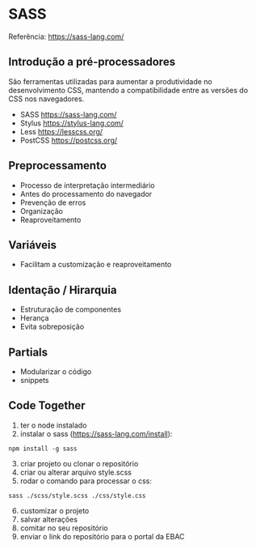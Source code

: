 # SASS
Referência: https://sass-lang.com/

## Introdução a pré-processadores
São ferramentas utilizadas para aumentar a produtividade no desenvolvimento CSS, mantendo a compatibilidade entre as versões do CSS nos navegadores.

- SASS https://sass-lang.com/
- Stylus https://stylus-lang.com/
- Less https://lesscss.org/
- PostCSS https://postcss.org/

## Preprocessamento
- Processo de interpretação intermediário
- Antes do processamento do navegador
- Prevenção de erros
- Organização
- Reaproveitamento

## Variáveis
- Facilitam a customização e reaproveitamento

## Identação / Hirarquia
- Estruturação de componentes
- Herança
- Evita sobreposição

## Partials
- Modularizar o código
- snippets

## Code Together

1. ter o node instalado
2. instalar o sass (https://sass-lang.com/install):
```
npm install -g sass
```
3. criar projeto ou clonar o repositório
4. criar ou alterar arquivo style.scss
5. rodar o comando para processar o css:
```
sass ./scss/style.scss ./css/style.css
```

6. customizar o projeto
7. salvar alterações
8. comitar no seu repositório
9. enviar o link do repositório para o portal da EBAC
